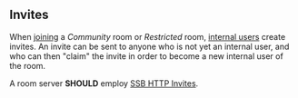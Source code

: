 <!--
SPDX-FileCopyrightText: 2021 Andre 'Staltz' Medeiros

SPDX-License-Identifier: CC-BY-4.0
-->

## Invites

When [joining](Joining.md) a *Community* room or *Restricted* room, [internal users](../Stakeholders/Internal%20user.md) create invites. An invite can be sent to anyone who is not yet an internal user, and who can then "claim" the invite in order to become a new internal user of the room.

A room server **SHOULD** employ [SSB HTTP Invites](https://ssb-ngi-pointer.github.io/ssb-http-invite-spec/).
